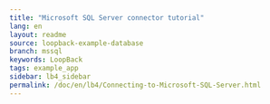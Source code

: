 ```yaml
---
title: "Microsoft SQL Server connector tutorial"
lang: en
layout: readme
source: loopback-example-database
branch: mssql
keywords: LoopBack
tags: example_app
sidebar: lb4_sidebar
permalink: /doc/en/lb4/Connecting-to-Microsoft-SQL-Server.html
---
```

